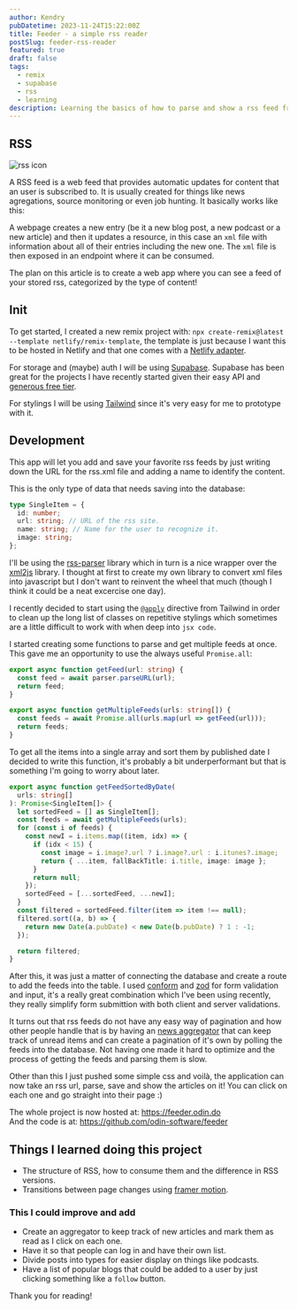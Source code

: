 ```yaml
---
author: Kendry
pubDatetime: 2023-11-24T15:22:00Z
title: Feeder - a simple rss reader
postSlug: feeder-rss-reader
featured: true
draft: false
tags:
  - remix
  - supabase
  - rss
  - learning
description: Learning the basics of how to parse and show a rss feed from multiple sources and types.
---
```


## RSS

![rss icon](@assets/images/projects/rss-icon-2.png)

A RSS feed is a web feed that provides automatic updates for content that an user is subscribed to. It is usually created for things like news agregations, source monitoring or even job hunting.
It basically works like this:

A webpage creates a new entry (be it a new blog post, a new podcast or a new article) and then it updates a resource,
in this case an `xml` file with information about all of their entries including the new one. The `xml` file is then exposed in an endpoint where it can be consumed.

The plan on this article is to create a web app where you can see a feed of your stored rss,
categorized by the type of content!

## Init

To get started, I created a new remix project with:
`npx create-remix@latest --template netlify/remix-template`, the template is just because I
want this to be hosted in Netlify and that one comes with a [Netlify adapter](https://docs.netlify.com/integrations/frameworks/remix/).

For storage and (maybe) auth I will be using [Supabase](https://supabase.com/). Supabase has been great for the projects I have recently started given their easy API and [generous free tier](https://supabase.com/pricing).

For stylings I will be using [Tailwind](https://tailwindcss.com/) since it's very easy for me to prototype with it.

## Development

This app will let you add and save your favorite rss feeds by just writing down the URL for the rss.xml file and adding a name to identify the content.

This is the only type of data that needs saving into the database:

```ts
type SingleItem = {
  id: number;
  url: string; // URL of the rss site.
  name: string; // Name for the user to recognize it.
  image: string;
};
```

I'll be using the [rss-parser](https://github.com/rbren/rss-parser) library which in turn is a nice wrapper over the [xml2js](https://www.npmjs.com/package/xml2js) library. I thought at first to create my own library to convert xml files into javascript but I don't want to reinvent the wheel that much (though I think it could be a neat excercise one day).

I recently decided to start using the [`@apply`](https://tailwindcss.com/docs/functions-and-directives#apply) directive from Tailwind in order to clean up the long list of classes on repetitive stylings which sometimes are a little difficult to work with when deep into `jsx code`.

I started creating some functions to parse and get multiple feeds at once. This gave me an opportunity to use the always useful `Promise.all`:

```ts
export async function getFeed(url: string) {
  const feed = await parser.parseURL(url);
  return feed;
}

export async function getMultipleFeeds(urls: string[]) {
  const feeds = await Promise.all(urls.map(url => getFeed(url)));
  return feeds;
}
```

To get all the items into a single array and sort them by published date I decided to write this function, it's probably a bit underperformant but that is something I'm going to worry about later.

```ts
export async function getFeedSortedByDate(
  urls: string[]
): Promise<SingleItem[]> {
  let sortedFeed = [] as SingleItem[];
  const feeds = await getMultipleFeeds(urls);
  for (const i of feeds) {
    const newI = i.items.map((item, idx) => {
      if (idx < 15) {
        const image = i.image?.url ? i.image?.url : i.itunes?.image;
        return { ...item, fallBackTitle: i.title, image: image };
      }
      return null;
    });
    sortedFeed = [...sortedFeed, ...newI];
  }
  const filtered = sortedFeed.filter(item => item !== null);
  filtered.sort((a, b) => {
    return new Date(a.pubDate) < new Date(b.pubDate) ? 1 : -1;
  });

  return filtered;
}
```

After this, it was just a matter of connecting the database and create a route to add the feeds into the table. I used [conform](https://conform.guide/) and [zod](https://zod.dev/) for form validation and input, it's a really great combination which I've been using recently, they really simplify form submittion with both client and server validations.

It turns out that rss feeds do not have any easy way of pagination and how other people handle that is by having an [news aggregator](https://en.wikipedia.org/wiki/News_aggregator) that can keep track of unread items and can create a pagination of it's own by polling the feeds into the database. Not having one made it hard to optimize and the process of getting the feeds and parsing them is slow.

Other than this I just pushed some simple css and voilà, the application can now take an rss url, parse, save and show the articles on it! You can click on each one and go straight into their page :)

The whole project is now hosted at: https://feeder.odin.do  
And the code is at: https://github.com/odin-software/feeder

## Things I learned doing this project

- The structure of RSS, how to consume them and the difference in RSS versions.
- Transitions between page changes using [framer motion](https://www.framer.com/motion/).

### This I could improve and add

- Create an aggregator to keep track of new articles and mark them as read as I click on each one.
- Have it so that people can log in and have their own list.
- Divide posts into types for easier display on things like podcasts.
- Have a list of popular blogs that could be added to a user by just clicking something like a `follow` button.

Thank you for reading!
